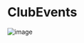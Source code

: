 # ClubEvents
![image](https://github.com/JelloulMontassar/ClubEvents/assets/38384566/c2e881c1-5d99-4b47-a984-35babb8f2b7d)
